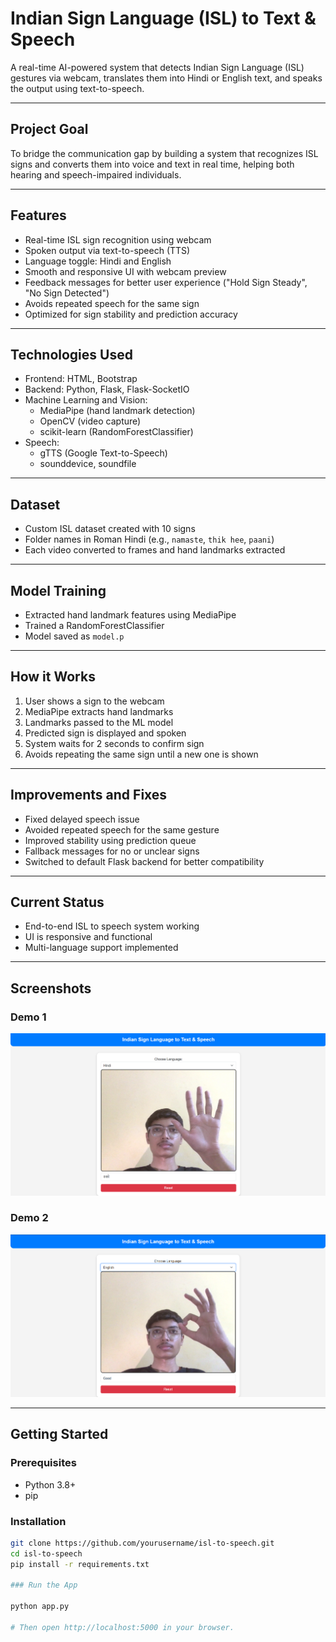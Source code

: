 # Indian Sign Language (ISL) to Text & Speech

A real-time AI-powered system that detects Indian Sign Language (ISL) gestures via webcam, translates them into Hindi or English text, and speaks the output using text-to-speech.

---

## Project Goal

To bridge the communication gap by building a system that recognizes ISL signs and converts them into voice and text in real time, helping both hearing and speech-impaired individuals.

---

## Features

- Real-time ISL sign recognition using webcam
- Spoken output via text-to-speech (TTS)
- Language toggle: Hindi and English
- Smooth and responsive UI with webcam preview
- Feedback messages for better user experience ("Hold Sign Steady", "No Sign Detected")
- Avoids repeated speech for the same sign
- Optimized for sign stability and prediction accuracy

---

## Technologies Used

- Frontend: HTML, Bootstrap
- Backend: Python, Flask, Flask-SocketIO
- Machine Learning and Vision:
  - MediaPipe (hand landmark detection)
  - OpenCV (video capture)
  - scikit-learn (RandomForestClassifier)
- Speech:
  - gTTS (Google Text-to-Speech)
  - sounddevice, soundfile

---

## Dataset

- Custom ISL dataset created with 10 signs
- Folder names in Roman Hindi (e.g., `namaste`, `thik hee`, `paani`)
- Each video converted to frames and hand landmarks extracted

---

## Model Training

- Extracted hand landmark features using MediaPipe
- Trained a RandomForestClassifier
- Model saved as `model.p`

---

## How it Works

1. User shows a sign to the webcam
2. MediaPipe extracts hand landmarks
3. Landmarks passed to the ML model
4. Predicted sign is displayed and spoken
5. System waits for 2 seconds to confirm sign
6. Avoids repeating the same sign until a new one is shown

---

## Improvements and Fixes

- Fixed delayed speech issue
- Avoided repeated speech for the same gesture
- Improved stability using prediction queue
- Fallback messages for no or unclear signs
- Switched to default Flask backend for better compatibility

---

## Current Status

- End-to-end ISL to speech system working
- UI is responsive and functional
- Multi-language support implemented

---

## Screenshots

### Demo 1
![Demo 1](assets/demo1.png)

### Demo 2
![Demo 2](assets/demo2.png)

---

## Getting Started

### Prerequisites

- Python 3.8+
- pip

### Installation

```bash
git clone https://github.com/yourusername/isl-to-speech.git
cd isl-to-speech
pip install -r requirements.txt

### Run the App

python app.py

# Then open http://localhost:5000 in your browser.
